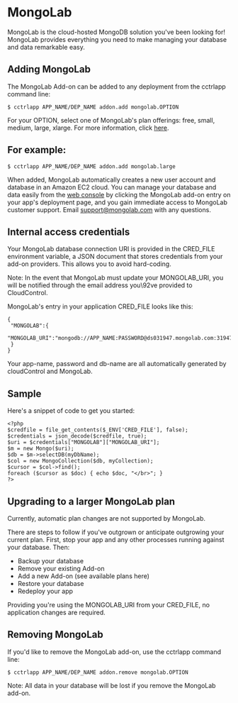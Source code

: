 # MongoLab

MongoLab is the cloud-hosted MongoDB solution you've been looking for! MongoLab provides everything you need to make managing your database and data remarkable easy.

## Adding MongoLab

The MongoLab Add-on can be added to any deployment from the cctrlapp command line:

~~~
$ cctrlapp APP_NAME/DEP_NAME addon.add mongolab.OPTION
~~~

For your OPTION, select one of MongoLab's plan offerings: free, small, medium, large, xlarge. For more information, click [here](https://www.cloudcontrol.com/add-ons/mongolab).

## For example:

~~~
$ cctrlapp APP_NAME/DEP_NAME addon.add mongolab.large
~~~

When added, MongoLab automatically creates a new user account and database in an Amazon EC2 cloud. You can manage your database and data easily from the [web console](https://console.cloudcontrolled.com/) by clicking the MongoLab add-on entry on your app's deployment page, and you gain immediate access to MongoLab customer support. Email [support@mongolab.com](mailto:support@mongolab.com) with any questions.

## Internal access credentials

Your MongoLab database connection URI is provided in the CRED_FILE environment variable, a JSON document that stores credentials from your add-on providers. This allows you to avoid hard-coding.

Note: In the event that MongoLab must update your MONGOLAB_URI, you will be notified through the email address you\92ve provided to CloudControl.

MongoLab's entry in your application CRED_FILE looks like this:

~~~
{
 "MONGOLAB":{
   "MONGOLAB_URI":"mongodb://APP_NAME:PASSWORD@ds031947.mongolab.com:31947//DBNAME",
 }
}
~~~

Your app-name, password and db-name are all automatically generated by cloudControl and MongoLab.

## Sample

Here's a snippet of code to get you started:

~~~
<?php
$credfile = file_get_contents($_ENV['CRED_FILE'], false);
$credentials = json_decode($credfile, true);
$uri = $credentials["MONGOLAB"]["MONGOLAB_URI"];
$m = new Mongo($uri);
$db = $m->selectDB(myDbName);
$col = new MongoCollection($db, myCollection);
$cursor = $col->find();
foreach ($cursor as $doc) { echo $doc, "</br>"; }
?> 
~~~

## Upgrading to a larger MongoLab plan

Currently, automatic plan changes are not supported by MongoLab.

There are steps to follow if you've outgrown or anticipate outgrowing your current plan. First, stop your app and any other processes running against your database. Then:

* Backup your database 
* Remove your existing Add-on 
* Add a new Add-on (see available plans here) 
* Restore your database 
* Redeploy your app

Providing you're using the MONGOLAB_URI from your CRED_FILE, no application changes are required.

## Removing MongoLab

If you'd like to remove the MongoLab add-on, use the cctrlapp command line:

~~~
$ cctrlapp APP_NAME/DEP_NAME addon.remove mongolab.OPTION
~~~

Note: All data in your database will be lost if you remove the MongoLab add-on.

